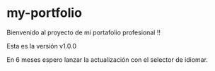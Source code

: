 # my-portfolio

Bienvenido al proyecto de mi portafolio profesional !!

Esta es la versión v1.0.0 

En 6 meses espero lanzar la actualización con el selector de idiomar.
